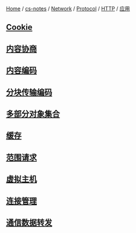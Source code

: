 [Home](https://mengxianbin.github.io) /
[cs-notes](https://mengxianbin.github.io/cs-notes/site) /
[Network](https://mengxianbin.github.io/cs-notes/site/Network) /
[Protocol](https://mengxianbin.github.io/cs-notes/site/Network/Protocol) /
[HTTP](https://mengxianbin.github.io/cs-notes/site/Network/Protocol/HTTP) /
[应用](https://mengxianbin.github.io/cs-notes/site/Network/Protocol/HTTP/%E5%BA%94%E7%94%A8)

## [Cookie](https://mengxianbin.github.io/cs-notes/site/Network/Protocol/HTTP/%E5%BA%94%E7%94%A8/Cookie/)

## [内容协商](https://mengxianbin.github.io/cs-notes/site/Network/Protocol/HTTP/%E5%BA%94%E7%94%A8/%E5%86%85%E5%AE%B9%E5%8D%8F%E5%95%86)

## [内容编码](https://mengxianbin.github.io/cs-notes/site/Network/Protocol/HTTP/%E5%BA%94%E7%94%A8/%E5%86%85%E5%AE%B9%E7%BC%96%E7%A0%81)

## [分块传输编码](https://mengxianbin.github.io/cs-notes/site/Network/Protocol/HTTP/%E5%BA%94%E7%94%A8/%E5%88%86%E5%9D%97%E4%BC%A0%E8%BE%93%E7%BC%96%E7%A0%81)

## [多部分对象集合](https://mengxianbin.github.io/cs-notes/site/Network/Protocol/HTTP/%E5%BA%94%E7%94%A8/%E5%A4%9A%E9%83%A8%E5%88%86%E5%AF%B9%E8%B1%A1%E9%9B%86%E5%90%88)

## [缓存](https://mengxianbin.github.io/cs-notes/site/Network/Protocol/HTTP/%E5%BA%94%E7%94%A8/%E7%BC%93%E5%AD%98/)

## [范围请求](https://mengxianbin.github.io/cs-notes/site/Network/Protocol/HTTP/%E5%BA%94%E7%94%A8/%E8%8C%83%E5%9B%B4%E8%AF%B7%E6%B1%82)

## [虚拟主机](https://mengxianbin.github.io/cs-notes/site/Network/Protocol/HTTP/%E5%BA%94%E7%94%A8/%E8%99%9A%E6%8B%9F%E4%B8%BB%E6%9C%BA)

## [连接管理](https://mengxianbin.github.io/cs-notes/site/Network/Protocol/HTTP/%E5%BA%94%E7%94%A8/%E8%BF%9E%E6%8E%A5%E7%AE%A1%E7%90%86)

## [通信数据转发](https://mengxianbin.github.io/cs-notes/site/Network/Protocol/HTTP/%E5%BA%94%E7%94%A8/%E9%80%9A%E4%BF%A1%E6%95%B0%E6%8D%AE%E8%BD%AC%E5%8F%91)
